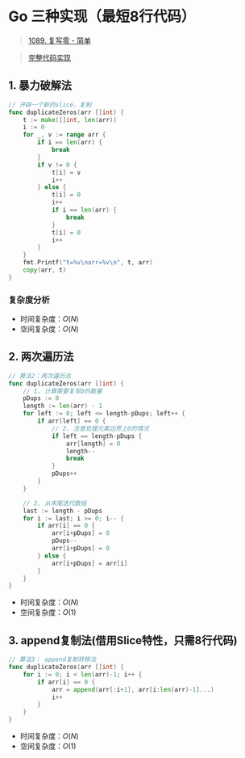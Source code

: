 # Go 三种实现（最短8行代码）

> [1089. 复写零 - 简单](https://leetcode-cn.com/problems/duplicate-zeros/)

> [完整代码实现](https://github.com/bingohuang/go-codes/blob/master/leetcode/editor/cn/p1089_d1_DuplicateZeros_test.go)

## 1. 暴力破解法
```go
// 开辟一个新的slice，复制
func duplicateZeros(arr []int) {
	t := make([]int, len(arr))
	i := 0
	for _, v := range arr {
		if i == len(arr) {
			break
		}
		if v != 0 {
			t[i] = v
			i++
		} else {
			t[i] = 0
			i++
			if i == len(arr) {
				break
			}
			t[i] = 0
			i++
		}
	}
	fmt.Printf("t=%v\narr=%v\n", t, arr)
	copy(arr, t)
}
```
### 复杂度分析
- 时间复杂度：$O(N)$
- 空间复杂度：$O(N)$

## 2. 两次遍历法
```go
// 算法2：两次遍历法
func duplicateZeros(arr []int) {
	// 1. 计算需要复写0的数量
	pDups := 0
	length := len(arr) - 1
	for left := 0; left <= length-pDups; left++ {
		if arr[left] == 0 {
			// 2. 注意处理元素边界上0的情况
			if left == length-pDups {
				arr[length] = 0
				length--
				break
			}
			pDups++
		}
	}

	// 3. 从末尾迭代数组
	last := length - pDups
	for i := last; i >= 0; i-- {
		if arr[i] == 0 {
			arr[i+pDups] = 0
			pDups--
			arr[i+pDups] = 0
		} else {
			arr[i+pDups] = arr[i]
		}
	}
}
```
- 时间复杂度：$O(N)$
- 空间复杂度：$O(1)$

## 3. append复制法(借用Slice特性，只需8行代码)
```go
// 算法3： append复制转移法
func duplicateZeros(arr []int) {
	for i := 0; i < len(arr)-1; i++ {
		if arr[i] == 0 {
			arr = append(arr[:i+1], arr[i:len(arr)-1]...)
			i++
		}
	}
}
```
- 时间复杂度：$O(N)$
- 空间复杂度：$O(1)$